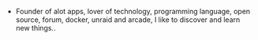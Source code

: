 - Founder of alot apps, lover of technology, programming language, open source, forum, docker, unraid and arcade, I like to discover and learn new things..
  <br>
















































































































































































































































































































































































































































































































































































































































































































































































































































































